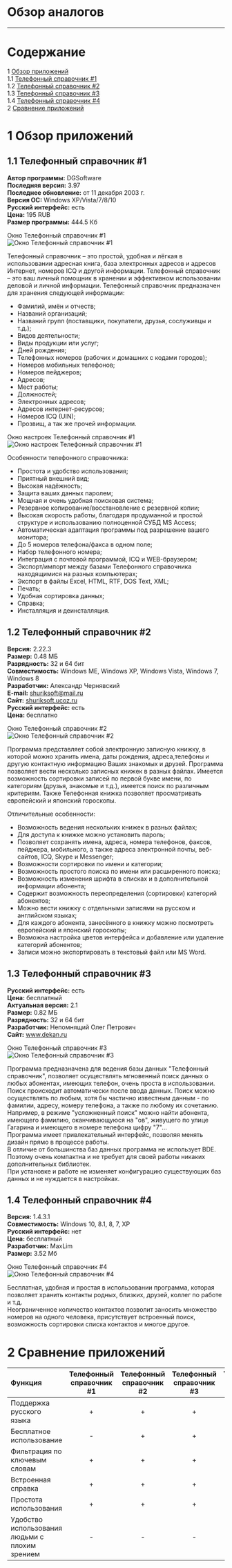 # Обзор аналогов
---

# Содержание 
1 [Обзор приложений](#application_overview)  
1.1 [Телефонный справочник #1](#ts1)  
1.2 [Телефонный справочник #2](#ts2)  
1.3 [Телефонный справочник #3](#ts3)  
1.4 [Телефонный справочник #4](#ts4)  
2 [Сравнение приложений](#comparison_of_applications)

<a name="application_overview"/>

# 1 Обзор приложений

<a name="ts1"/>

## 1.1 Телефонный справочник #1
**Автор программы:** DGSoftware</br>
**Последняя версия:** 3.97</br>
**Последнее обновление:** от 11 декабря 2003 г.</br>
**Версия ОС:** Windows XP/Vista/7/8/10</br>
**Русский интерфейс:** есть</br>
**Цена:** 195 RUB</br>
**Размер программы:** 444.5 Кб</br>

Окно Телефонный справочник #1  
![Окно Телефонный справочник #1](../../Images/Analogs/okno-telefonnyj-spravochnik-1.png)  

Телефонный справочник – это простой, удобная и лёгкая в использовании адресная книга, база электронных адресов и адресов Интернет, номеров ICQ и другой информации. Телефонный справочник – это ваш личный помощник в хранении и эффективном использовании деловой и личной информации. 
Телефонный справочник предназначен для хранения следующей информации: 
* Фамилий, имён и отчеств;
* Названий организаций;
* Названий групп (поставщики, покупатели, друзья, сослуживцы и т.д.);
* Видов деятельности; 
* Виды продукции или услуг; 
* Дней рождения;
* Телефонных номеров (рабочих и домашних с кодами городов);
* Номеров мобильных телефонов;
* Номеров пейджеров;
* Адресов;
* Мест работы; 
* Должностей; 
* Электронных адресов; 
* Адресов интернет-ресурсов; 
* Номеров ICQ (UIN); 
* Прозвищ, а так же прочей информации.

Окно настроек Телефонный справочник #1  
![Окно настроек Телефонный справочник #1](../../Images/Analogs/okno-nastroek-telefonnyj-spravochnik-1.png)  

Особенности телефонного справочника: 
- Простота и удобство использования; 
- Приятный внешний вид; 
- Высокая надёжность; 
- Защита ваших данных паролем; 
- Мощная и очень удобная поисковая система; 
- Резервное копирование/восстановление с резервной копии; 
- Высокая скорость работы, благодаря продуманной и простой структуре и использованию полноценной СУБД МS Access; 
- Автоматическая адаптация программы под разрешение вашего монитора; 
- До 5 номеров телефона/факса в одном поле; 
- Набор телефонного номера; 
- Интеграция с почтовой программой, ICQ и WEB-браузером; 
- Экспорт/импорт между базами Телефонного справочника находящимися на разных компьютерах; 
- Экспорт в файлы Excel, HTML, RTF, DOS Text, XML; 
- Печать; 
- Удобная сортировка данных; 
- Справка; 
- Инсталляция и деинсталляция.

<a name="ts2"/>

## 1.2 Телефонный справочник #2
**Версия:** 2.22.3</br>
**Размер:** 0.48 МБ</br>
**Разрядность:** 32 и 64 бит</br>
**Совместимость:** Windows ME, Windows XP, Windows Vista, Windows 7, Windows 8</br>
**Разработчик:** Александр Чернявский</br>
**E-mail:** [shuriksoft@mail.ru](shuriksoft@mail.ru)</br>
**Сайт:** [shuriksoft.ucoz.ru](shuriksoft.ucoz.ru)</br>
**Русский интерфейс:** есть</br>
**Цена:** бесплатно</br>

Окно Телефонный справочник #2  
![Окно Телефонный справочник #2](../../Images/Analogs/okno-telefonnyj-spravochnik-2.png)  

Программа представляет собой электронную записную книжку, в которой можно хранить имена, даты рождения, адреса,телефоны и другую контактную информацию Ваших знакомых и друзей.
Программа позволяет вести несколько записных книжек в разных файлах. Имеется возможность сортировки записей по первой букве имени, по категориям (друзья, знакомые и т.д.), имеется поиск по различным критериям. Также Телефонная книжка позволяет просматривать европейский и японский гороскопы.

Отличительные особенности:
* Возможность ведения нескольких книжек в разных файлах;
* Для доступа к книжке можно установить пароль;
* Позволяет сохранять имена, адреса, номера телефонов, факсов, пейджера, мобильного, а также адреса электронной почты, веб-сайтов, ICQ, Skype и Messenger;
* Возможности сортировки по имени и категории;
* Возможность простого поиска по имени или расширенного поиска;
* Возможность изменения шрифта в списках и в дополнительной информации абонента;
* Содержит возможность переопределения (сортировки) категорий абонентов;
* Можно вести книжку с отдельными записями на русском и английском языках;
* Для каждого абонента, занесённого в книжку можно посмотреть европейский и японский гороскопы;
* Возможна настройка цветов интерфейса и добавление или удаление категорий абонентов;
* Записи можно экспортировать в текстовый файл или MS Word.

<a name="ts3"/>

## 1.3 Телефонный справочник #3
**Русский интерфейс:** есть</br>
**Цена:** бесплатный</br>
**Актуальная версия:** 2.1</br>
**Размер:** 0.82 МБ</br>
**Разрядность:** 32 и 64 бит</br>
**Разработчик:** Непомнящий Олег Петрович</br>
**Сайт:** www.dekan.ru</br>

Окно Телефонный справочник #3  
![Окно Телефонный справочник #3](../../Images/Analogs/okno-telefonnyj-spravochnik-3.png)  

Программа предназначена для ведения базы данных "Телефонный справочник", позволяет осуществлять мгновенный поиск данных о любых абонентах, имеющих телефон, очень проста в использовании.</br>
Поиск происходит автоматически после ввода данных. Поиск можно осуществлять по любым, хотя бы частично известным данным - по фамилии, адресу, номеру телефона, а также по любому их сочетанию. Например, в режиме "усложненный поиск" можно найти абонента, имеющего фамилию, оканчивающуюся на "ов", живущего по улице Гагарина и имеющего в номере телефона цифру "7"...</br>
Программа имеет привлекательный интерфейс, позволяя менять дизайн прямо в процессе работы.</br> 
В отличие от большинства баз данных программа не использует BDE. Поэтому очень компактна и не требует для своей работы никаких дополнительных библиотек.</br>
При установке и работе не изменяет конфигурацию существующих баз данных и не нуждается в настройках. 

<a name="ts4"/>

## 1.4 Телефонный справочник #4
**Версия:** 1.4.3.1</br>
**Совместимость:** Windows 10, 8.1, 8, 7, XP</br>
**Русский интерфейс:** нет</br> 
**Цена:** бесплатный</br>
**Разработчик:** MaxLim</br>
**Размер:** 3.52 Мб</br>

Окно Телефонный справочник #4  
![Окно Телефонный справочник #4](../../Images/Analogs/okno-telefonnyj-spravochnik-4.png)  

Бесплатная, удобная и простая в использовании программа, которая позволяет хранить контакты родных, близких, друзей, коллег по работе и т.д.</br>
Неограниченное количество контактов позволит заносить множество номеров на одного человека, присутствует встроенный поиск, возможность сортировки списка контактов и многое другое.

<a name="comparison_of_applications"/>

# 2 Сравнение приложений

| Функция | Телефонный справочник #1 | Телефонный справочник #2 | Телефонный справочник #3 | Телефонный справочник #4 |
|:---|:---:|:---:|:---:|:---:|
| Поддержка русского языка | + | + | + | + |
| Бесплатное использование | - | + | + | + |
| Фильтрация по ключевым словам | + | + | + | + |
| Встроенная справка | + | + | + | + |
| Простота использования | + | + | + | + |
| Удобство использования людьми с плохим зрением | - | - | - | - |